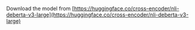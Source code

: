 Download the model from [https://huggingface.co/cross-encoder/nli-deberta-v3-large](https://huggingface.co/cross-encoder/nli-deberta-v3-large)
